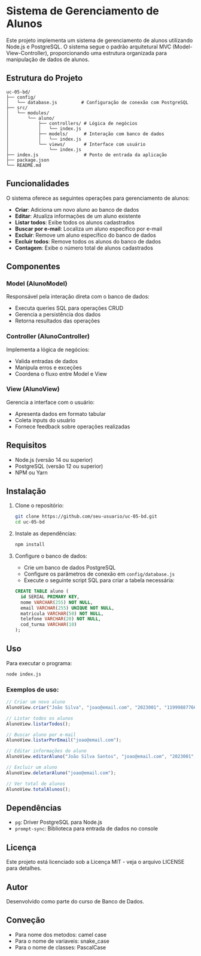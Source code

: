 # Sistema de Gerenciamento de Alunos

Este projeto implementa um sistema de gerenciamento de alunos utilizando Node.js e PostgreSQL. O sistema segue o padrão arquitetural MVC (Model-View-Controller), proporcionando uma estrutura organizada para manipulação de dados de alunos.

## Estrutura do Projeto

```
uc-05-bd/
├── config/
│   └── database.js         # Configuração de conexão com PostgreSQL
├── src/
│   └── modules/
│       └── aluno/
│           ├── controllers/ # Lógica de negócios
│           │   └── index.js
│           ├── models/      # Interação com banco de dados
│           │   └── index.js
│           └── views/       # Interface com usuário
│               └── index.js
├── index.js                 # Ponto de entrada da aplicação
├── package.json
└── README.md
```

## Funcionalidades

O sistema oferece as seguintes operações para gerenciamento de alunos:

- **Criar**: Adiciona um novo aluno ao banco de dados
- **Editar**: Atualiza informações de um aluno existente
- **Listar todos**: Exibe todos os alunos cadastrados
- **Buscar por e-mail**: Localiza um aluno específico por e-mail
- **Excluir**: Remove um aluno específico do banco de dados
- **Excluir todos**: Remove todos os alunos do banco de dados
- **Contagem**: Exibe o número total de alunos cadastrados

## Componentes

### Model (AlunoModel)

Responsável pela interação direta com o banco de dados:
- Executa queries SQL para operações CRUD
- Gerencia a persistência dos dados
- Retorna resultados das operações

### Controller (AlunoController)

Implementa a lógica de negócios:
- Valida entradas de dados
- Manipula erros e exceções
- Coordena o fluxo entre Model e View

### View (AlunoView)

Gerencia a interface com o usuário:
- Apresenta dados em formato tabular
- Coleta inputs do usuário
- Fornece feedback sobre operações realizadas

## Requisitos

- Node.js (versão 14 ou superior)
- PostgreSQL (versão 12 ou superior)
- NPM ou Yarn

## Instalação

1. Clone o repositório:
    ```bash
    git clone https://github.com/seu-usuario/uc-05-bd.git
    cd uc-05-bd
    ```

2. Instale as dependências:
    ```bash
    npm install
    ```

3. Configure o banco de dados:
    - Crie um banco de dados PostgreSQL
    - Configure os parâmetros de conexão em `config/database.js`
    - Execute o seguinte script SQL para criar a tabela necessária:

    ```sql
    CREATE TABLE aluno (
      id SERIAL PRIMARY KEY,
      nome VARCHAR(255) NOT NULL,
      email VARCHAR(255) UNIQUE NOT NULL,
      matricula VARCHAR(50) NOT NULL,
      telefone VARCHAR(20) NOT NULL,
      cod_turma VARCHAR(10)
    );
    ```

## Uso

Para executar o programa:

```bash
node index.js
```

### Exemplos de uso:

```javascript
// Criar um novo aluno
AlunoView.criar("João Silva", "joao@email.com", "2023001", "11999887766", "TURMA-A");

// Listar todos os alunos
AlunoView.listarTodos();

// Buscar aluno por e-mail
AlunoView.listarPorEmail("joao@email.com");

// Editar informações do aluno
AlunoView.editarAluno("João Silva Santos", "joao@email.com", "2023001", "11999887755", "TURMA-B");

// Excluir um aluno
AlunoView.deletarAluno("joao@email.com");

// Ver total de alunos
AlunoView.totalAlunos();
```

## Dependências

- `pg`: Driver PostgreSQL para Node.js
- `prompt-sync`: Biblioteca para entrada de dados no console

## Licença

Este projeto está licenciado sob a Licença MIT - veja o arquivo LICENSE para detalhes.

## Autor

Desenvolvido como parte do curso de Banco de Dados.

## Conveção

- Para nome dos metodos: camel case
- Para o nome de variaveis: snake_case
- Para o nome de classes: PascalCase

